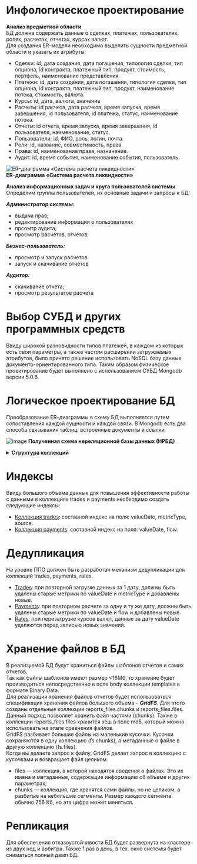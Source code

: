 # Инфологическое проектирование
**Анализ предметной области** </br>
БД должна содержать данные о сделках, платежах, пользователях, ролях, расчетах, отчетах, курсах валют.</br>
Для создания ER-модели необходимо выделить сущности предметной области и указать их атрибуты:
- Сделки: id, дата создания, дата погашения, типология сделки, тип опциона, id контракта, платежный тип, продукт, стоимость, портфель, наименование представления.
- Платежи: id, дата создания, дата погашения, типология сделки, тип опциона, id контракта, платежный тип, продукт, наименование потока, стоимость, валюта.
- Курсы: id, дата, валюта, значение
- Расчеты: id расчета, дата расчета, время запуска, время завершения, id пользователя, id платежа, статус, наименование потока.
- Отчеты: id отчета, время запуска, время завершения, id пользователя, наименование, статус.
- Пользователи: id, ФИО, роль, логин, почта.
- Роли: id, название, совместимость, права.
- Права: id, наименование права, назначение.
- Аудит: id, время события, наименование события, пользователь.


![ER–диаграмма «Система расчета ликвидности»](https://github.com/user-attachments/assets/db964de2-4a62-4bb6-a08b-17835ecbe9c1)</br>
**ER–диаграмма «Система расчета ликвидности»** </br>


**Анализ информационных задач и круга пользователей системы**</br>
Определим группы пользователей, их основные задачи и запросы к БД:</br>

***Администратор системы:***
- выдача прав;
- редактирование информации о пользователях
- прсомтр аудита;
- просмотр расчетов, отчетов;

***Бизнес-пользователь:***
- просмотр и запуск расчетов
- запуск и скачивание отчетов
  
***Аудитор:***
- скачивание отчета;
- просмотр результатов расчета

# Выбор СУБД и других программных средств
Ввиду широкой разновидности типов платежей, в каждом из которых есть свои параметры, а также частом расширении загружаемых атрибутов, было принято решение использовать NoSQL базу данных документо-ориентированного типа. Таким образом физическое проектирование будет выполнено с использованием СУБД Mongodb версии 5.0.6.

# Логическое проектирование БД
Преобразование ER–диаграммы в схему БД выполняется путем сопоставления каждой сущности и каждой связи. В Mongodb есть два способа связывания таблиц: встроенные документы и ссылки.

![image](https://github.com/user-attachments/assets/9d476a54-58ce-4af4-9781-09973ead2bc5)
**Полученная схема нереляционной базы данных (НРБД)**

<details>


**<summary>Структура коллекций</summary>**

Таблица 1. Схема отношения Сделки (trades)
  |Содержание поля|Имя поля|Тип|Примечания|
|-|--------|----|---------------|
|Идентификатор|_id|ObjectId|**первичный ключ**
|Дата|valueDate|Timestamp|обязательное поле,<br/> в составе индекса, <br/> используется в дедупликации
|Стоимость|value|Double|обязательное поле
|Тип метрики|metricType|String|обязательное поле, <br/> в составе индекса, <br/>
|Источник|source|String|обязательное поле, <br/> в составе индекса
|Название представления|view|String|обязательное поле
|Инструмент|instrument|String|обязательное поле,<br/> (пример: USD/RUB)
|Портфель|portfolio|String|обязательное поле
|Номер контракта|contractNumber|Integer|обязательное поле
|Дата погашения|maturityDate|Date|обязательное поле
|Номер сделки|tradeNumber|Integer|обязательное поле
|Тип сделки|tradeType|String|обязательное поле
|Дата заключения сделки|tradeDate|Date|обязательное поле
|Валюта|currency|String|обязательное поле|

Таблица 2. Схема отношения Курсы (rates)
  |Содержание поля|Имя поля|Тип|Примечания|
|-|--------|----|---------------|
|Идентификатор|_id|ObjectId|**первичный ключ**
|Дата|valueDate|Timestamp|обязательное поле,<br/> дедупликация по дате
|Курс|value|Double|обязательное поле
|Валюта|currency|String|обязательное поле
|Валютная пара|currencyRate|String|обязательное поле
|Время загрузки|dateTime|Timestamp|обязательное поле|

Таблица 3.Схема отношения Статистика расчетов (calculationStatistics)
  |Содержание поля|Имя поля|Тип|Примечания|
|-|--------|----|---------------|
|Идентификатор|_id|ObjectId|**первичный ключ**
|Наименование расчета|calculatorName|String|обязательное поле,<br/> дедупликация по дате
|Пользователь запустил расчет|userName|String|обязательное поле,<br/> ***ссылка на коллекцию users***
|Дата создания|createDate|Timestamp|обязательное поле
|Дата расчета|generateDate|Date|обязательное поле
|Наименование потока|dataFlow|String|обязательное поле
|Статус расчета|status|String|обязательное поле|

Таблица 4. Схема отношения Платежи (payments)
  |Содержание поля|Имя поля|Тип|Примечания|
|-|--------|----|---------------|
|Идентификатор|_id|ObjectId|**первичный ключ**
|Дата|valueDate|Timestamp|обязательное поле,<br/> в составе индекса, <br/> используется в дедупликации
|Стоимость|value|Double|обязательное поле
|Тип метрики|flow|String|обязательное поле, <br/> в составе индекса, <br/> используется в дедупликации
|Инструмент|instrument|String|обязательное поле
|Портфель|portfolio|String|обязательное поле
|***Курс валюты***|***currencyRate*** <br/> currencyRate.currency <br/> currencyRate.value|***Array*** <br/> String <br/> Double |***Вложенный документ из коллекции rates***
|Номер контракта|contractNumber|Integer|обязательное поле
|Дата погашения|maturityDate|Date|обязательное поле
|Номер сделки|tradeNumber|Integer|обязательное поле
|Тип сделки|tradeType|String|обязательное поле <br/> (internal/external)
|Дата заключения сделки|tradeDate|Date|обязательное поле
|Тип транзакции|transactionType|String|обязательное поле <br/> (call/put)
|Опцион на покупку/продажу|buysell|String|обязательное поле
|Организация|legalEntity|String|обязательное поле
|Тип опциона|optionType|String|обязательное поле <br/> (american,european)
|Тип платежа|paymentType|String|обязательное поле <br/> (Forecast, Premium)
|Дата погашения|paymentDate|Date|обязательное поле
|***Данные по расчету***|***calculationData*** <br/> calculationData._id <br/> calculationData.name|***Array*** <br/> ObjectId <br/> String |***Вложенный документ из коллекции calculationStatistics***|

Таблица 5. Схема отношения Отчеты (reportsTasks) 
  |Содержание поля|Имя поля|Тип|Примечания|
|-|--------|----|---------------|
|Идентификатор|_id|ObjectId|**первичный ключ**
|Наименование отчета|reportName|String|обязательное поле
|Идентификатор шаблона|template_id|ObjectId|обязательное поле, <br/> ***ссылка на коллекцию templates***
|Отчетная дата|reportDate|Date|обязательное поле
|Наименование потока|flow|String|обязательное поле
|***Имя файла***|***file*** <br/> file._id <br/> file.filename |***Array*** <br/> ObjectId <br/> String|***Вложенный документ из коллекции reports_files.files***
|Формат файла|format|String|обязательное поле
|Дата создания|generateDate|Timestamp|обязательное поле
|Имя пользователя|creator|String|обязательное поле, <br/> ***ссылка на коллекцию users***
|Статус отчета|reportStatus|String|обязательное поле|

Таблица 6. Схема отношения Шаблоны (templates)
  |Содержание поля|Имя поля|Тип|Примечания|
|-|--------|----|---------------|
|Идентификатор|_id|ObjectId|**первичный ключ**
|Наименование шаблона|templateName|String|обязательное поле, <br/> ***уникальное поле***
|Дата создания|createDate|Timestamp|обязательное поле
|Имя пользователя|creator|String|обязательное поле
|Файл |body|Binary Data|обязательное поле|

Таблица 7. Схема отношения Файлы отчетов (reports_files.files)
  |Содержание поля|Имя поля|Тип|Примечания|
|-|--------|----|---------------|
|Идентификатор|_id|ObjectId|**первичный ключ**
|Имя файла|filename|String|обязательное поле
|Длина|length|Integer|обязательное поле
|Дата обновления|uploadDate|Timestamp|обязательное поле
|Размер чанка|chunkSize|Integer|обязательное поле
|Хеш|md5|String|обязательное поле|

Таблица 8. Схема отношения Части файлов отчетов (reports_files.chunks)
  |Содержание поля|Имя поля|Тип|Примечания|
|-|--------|----|---------------|
|Идентификатор|_id|ObjectId|**первичный ключ**
|Идентификатор файла|file_id|ObjectId|обязательное поле
|Содержимое|data|Binary Data|обязательное поле|

Таблица 9. Схема отношения Пользователи (users)
  |Содержание поля|Имя поля|Тип|Примечания|
|-|--------|----|---------------|
|Идентификатор|_id|ObjectId|**первичный ключ**
|Логин|login|String|обязательное поле, <br/> ***уникальное поле***
|ФИО|email|String|обязательное поле, <br/> ***уникальное поле***
|Почта|uploadDate|String|обязательное поле
|Статус|isFired|Boolean|обязательное поле
|Дата изменения|createDate|Timestamp|обязательное поле
|***Роль***|***role*** <br/> role.name <br/> role.permissions|Boolean <br/> String  <br/>String|***Вложенный документ из коллекции roles***|

Таблица 10. Схема отношения Роли (roles)
  |Содержание поля|Имя поля|Тип|Примечания|
|-|--------|----|---------------|
|Идентификатор|_id|ObjectId|**первичный ключ**
|Наименование|name|String|обязательное поле
|Права|permissions|Array|обязательное поле|

Таблица 11. Схема отношения Аудит (audit)
  |Содержание поля|Имя поля|Тип|Примечания|
|-|--------|----|---------------|
|Идентификатор|_id|ObjectId|**первичный ключ**
|ФИО|userName|String|обязательное поле <br/>  ***ссылка на коллекцию users***
|Дата события|dateTime|Timestamp|обязательное поле
|Тип события|dateTime|String|обязательное поле
|Описание|description|String| |

</details>


# Индексы
Ввиду большого объема данных для повышения эффективности работы с данными в коллекциях trades и payments необходимо создать следующие индексы: <br/>
- <u>Коллекция trades</u>: составной индекс на поля: valueDate, metricType, source.
- <u>Коллекция payments</u>: составной индекс на поля: valueDate, flow.

# Дедупликация
На уровне ППО должен быть разработан механизм дедупликации для коллекций trades, payments, rates.<br/>
- <u>Trades</u>: при повторной загрузке данных за 1 дату, должны быть удалены старые метрики по valueDate и metricType и добавлены новые.
- <u>Payments</u>: при повторном расчете за одну и ту же дату, должны быть удалены старые метрики по valueDate и flow и добавлены новые.
- <u>Rates</u>: при перезагрузке курсов валют, данные за дату valueDate удаляются перед записью новых значений.


# Хранение файлов в БД
В реализуемой БД будут храниться файлы шаблонов отчетов и самих отчетов. <br/>
Так как файлы шаблонов имеют размер <16Мб, то хранение будет производиться непосредственно в поле body коллекции templates в формате Binary Data.<br/>
Для реализации хранения файлов отчетов будет использоваться спецификация хранения файлов большого объема – ***GridFS***. Для этого созданы отдельные коллекции reports_files.chunks и reports_files.files. Данный подход позволяет хранить файл частями (chunks). Также в коллекции reports_files.files хранится хеш в поле md5, который можно использовать на этапе сравнения файлов.<br/>
GridFS разбивает большие файлы на маленькие кусочки. Кусочки сохраняются в одну коллекцию (fs.chunks), а метаданные о файле в другую коллекцию (fs.files). <br/>
Когда вы делаете запрос к файлу, GridFS делает запрос в коллекцию с кусочками и возвращает файл целиком.
- files — коллекция, в которой находятся сведения о файлах. Это их имена и метаданные, содержащие информацию об объеме и других параметрах;
- chunks — коллекция, где хранятся сами файлы, но не целиком, а разбитые на небольшие сегменты. Размер каждого сегмента обычно 256 Кб, но эта цифра может меняться.

# Репликация
Для обеспечения отказоустойчивости БД будет развернута на кластере из двух нод и арбитра. Также 1 раз в день, в тех. окно системы будет сниматься полный дамп БД.


